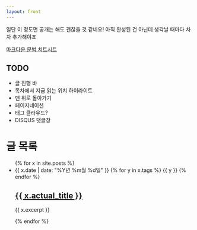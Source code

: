 ```yaml
---
layout: front
---
```


일단 이 정도면 공개는 해도 괜찮을 것 같네요! 아직 완성된 건 아닌데 생각날 때마다 차차 추가해야죠

[마크다운 문법 치트시트](/syntax)

## TODO

* 글 진행 바
* 목차에서 지금 읽는 위치 하이라이트
* 맨 위로 돌아가기
* 페이지네이션
* 태그 클라우드?
* DISQUS 댓글창

# 글 목록

<ul id="post-list">
	{% for x in site.posts %}
		<li>
			<span class="metadata">
				<span class="date">{{ x.date | date: "%Y년 %m월 %d일" }}</span>
				{% for y in x.tags %}
					<span class="tag">{{ y }}</span>
				{% endfor %}
			</span>
			<h2><a href="{{ x.url }}">{{ x.actual_title }}</a></h2>
			<p>
				{{ x.excerpt }}
			</p>
		</li>
	{% endfor %}
</ul>